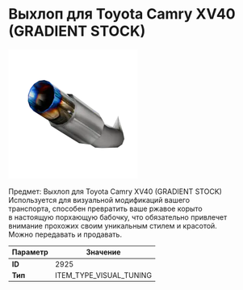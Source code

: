# Выхлоп для Toyota Camry XV40 (GRADIENT STOCK)

![Item Image](../img/2925.webp?raw=true)

Предмет: Выхлоп для Toyota Camry XV40 (GRADIENT STOCK)<br>Используется для визуальной модификаций вашего<br>транспорта, способен превратить ваше ржавое корыто<br>в настоящую порхающую бабочку, что обязательно привлечет<br>внимание прохожих своим уникальным стилем и красотой.<br>Можно передавать и продавать.


| Параметр | Значение |
|----------|----------|
| **ID** | 2925 |
| **Тип** | ITEM_TYPE_VISUAL_TUNING |

